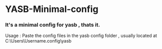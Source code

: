 # YASB-Minimal-config
### It's a minimal config for yasb , thats it.
Usage : 
   Paste the config files in the yasb config folder , usually located at C:\Users\Username\.config\yasb
